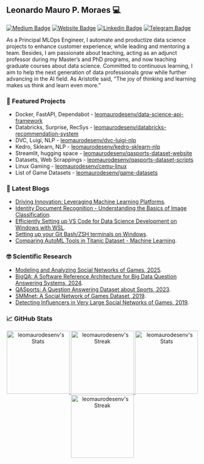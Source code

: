 ## Leonardo Mauro P. Moraes 💻 
[![Medium Badge](https://img.shields.io/badge/-Medium-gray?style=flat-square&logo=medium&logoColor=white)](https://medium.com/@leomaurodesenv)
[![Website Badge](https://img.shields.io/badge/website-portfolio-blue?style=flat-square)](https://leomaurodesenv.github.io/)
[![Linkedin Badge](https://img.shields.io/badge/-Leonardo%20Mauro-blue?style=flat-square&logo=linkedin&logoColor=white)](https://www.linkedin.com/in/leomaurodesenv/)
[![Telegram Badge](https://img.shields.io/badge/-leomaurodesenv-gray?style=flat-square&logo=telegram)](https://t.me/leomaurodesenv)

As a Principal MLOps Engineer, I automate and productize data science projects to enhance customer experience, while leading and mentoring a team. Besides, I am passionate about teaching, acting as an adjunct professor during my Master’s and PhD programs, and now teaching graduate courses about data science. Committed to continuous learning, I aim to help the next generation of data professionals grow while further advancing in the AI field. As Aristotle said, "The joy of thinking and learning makes us think and learn even more."

### 🥇 Featured Projects
- Docker, FastAPI, Dependabot - [leomaurodesenv/data-science-api-framework](https://github.com/leomaurodesenv/data-science-api-framework)
- Databricks, Surprise, RecSys - [leomaurodesenv/databricks-recommendation-system](https://github.com/leomaurodesenv/databricks-recommendation-system)
- DVC, Luigi, NLP - [leomaurodesenv/dvc-luigi-nlp](https://github.com/leomaurodesenv/dvc-luigi-nlp)
- Kedro, Sklearn, NLP - [leomaurodesenv/kedro-sklearn-nlp](https://github.com/leomaurodesenv/kedro-sklearn-nlp)
- Streamlit, hugging space - [leomaurodesenv/qasports-dataset-website](https://github.com/leomaurodesenv/qasports-dataset-website)
- Datasets, Web Scrappings - [leomaurodesenv/qasports-dataset-scripts](https://github.com/leomaurodesenv/qasports-dataset-scripts)
- Linux Gaming - [leomaurodesenv/cemu-linux](https://github.com/leomaurodesenv/cemu-linux)
- List of Game Datasets - [leomaurodesenv/game-datasets](https://github.com/leomaurodesenv/game-datasets)

### 📑 Latest Blogs
- [Driving Innovation: Leveraging Machine Learning Platforms](https://medium.com/@leomaurodesenv/driving-innovation-leveraging-machine-learning-platforms-f428ea34c3ab).
- [Identity Document Recognition - Understanding the Basics of Image Classification](https://medium.com/@leomaurodesenv/identity-document-recognition-understanding-the-basics-of-image-classification-9217ad27ea91).
- [Efficiently Setting up VS Code for Data Science Development on Windows with WSL](https://medium.com/@leomaurodesenv/efficiently-setting-up-vs-code-for-data-science-development-on-windows-with-wsl-47a7ef0d74b8).
- [Setting up your Git Bash/ZSH terminals on Windows](https://medium.com/@leomaurodesenv/setting-up-your-git-bash-zsh-terminals-on-windows-fa94871f440d).
- [Comparing AutoML Tools in Titanic Dataset - Machine Learning](https://medium.com/wearesinch/comparing-automl-tools-in-titanic-dataset-machine-learning-87ae3b23228a).

### 🤓 Scientific Research
- [Modeling and Analyzing Social Networks of Games, 2025](https://doi.org/10.1016/j.eswa.2024.125449).
- [BigQA: A Software Reference Architecture for Big Data Question Answering Systems, 2024](https://doi.org/10.1007/978-3-031-64748-2_3).
- [QASports: A Question Answering Dataset about Sports, 2023](https://doi.org/10.5753/dsw.2023.233602).
- [SMMnet: A Social Network of Games Dataset, 2019](https://repositorio.usp.br/item/002984641).
- [Detecting Influencers in Very Large Social Networks of Games, 2019](https://doi.org/10.5220/0007728200930103).

### 📈 GitHub Stats
<div class="badges-githubstats">
  <p align="center">
    <!--<img src="https://github-readme-stats.vercel.app/api/top-langs/?username=leomaurodesenv&theme=tokyonight&layout=compact">-->
    <a href="https://github.com/leomaurodesenv#gh-light-mode-only">
      <img src="https://github-readme-stats.vercel.app/api?username=leomaurodesenv&show_icons=true&hide_border=true&count_private=true" alt="leomaurodesenv's Stats" height="165">
      <img src="https://github-readme-streak-stats.herokuapp.com/?user=leomaurodesenv&hide_border=true" alt="leomaurodesenv's Streak" height="165">
    </a>
    <a href="https://github.com/leomaurodesenv#gh-dark-mode-only">
      <img src="https://github-readme-stats.vercel.app/api?username=leomaurodesenv&theme=prussian&show_icons=true&hide_border=true&count_private=true" alt="leomaurodesenv's Stats" height="165">
      <img src="https://github-readme-streak-stats.herokuapp.com/?user=leomaurodesenv&theme=prussian&hide_border=true" alt="leomaurodesenv's Streak" height="165">
    </a>
  </p>
</div>
